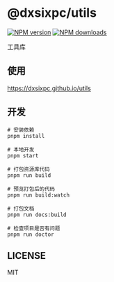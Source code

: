 # @dxsixpc/utils

[![NPM version](https://img.shields.io/npm/v/@dxsixpc/utils.svg?style=flat)](https://npmjs.org/package/@dxsixpc/utils)
[![NPM downloads](http://img.shields.io/npm/dm/@dxsixpc/utils.svg?style=flat)](https://npmjs.org/package/@dxsixpc/utils)

工具库

## 使用

https://dxsixpc.github.io/utils

## 开发

```shell
# 安装依赖
pnpm install

# 本地开发
pnpm start

# 打包资源库代码
pnpm run build

# 预览打包后的代码
pnpm run build:watch

# 打包文档
pnpm run docs:build

# 检查项目是否有问题
pnpm run doctor
```

## LICENSE

MIT
